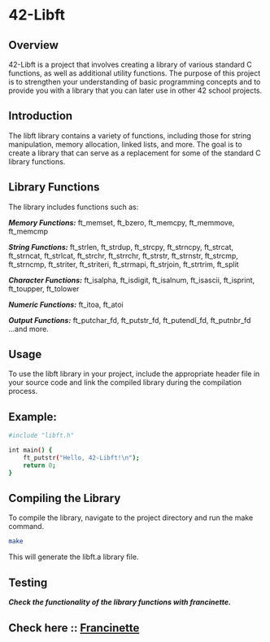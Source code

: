 # 42-Libft
## Overview
42-Libft is a project that involves creating a library of various standard C functions, as well as additional utility functions. The purpose of this project is to strengthen your understanding of basic programming concepts and to provide you with a library that you can later use in other 42 school projects.

## Introduction
The libft library contains a variety of functions, including those for string manipulation, memory allocation, linked lists, and more. The goal is to create a library that can serve as a replacement for some of the standard C library functions.

## Library Functions
The library includes functions such as:

***Memory Functions:***
ft_memset, ft_bzero, ft_memcpy, ft_memmove, ft_memcmp

***String Functions:***
ft_strlen, ft_strdup, ft_strcpy, ft_strncpy, ft_strcat, ft_strncat, ft_strlcat, ft_strchr, ft_strrchr, ft_strstr, ft_strnstr, ft_strcmp, ft_strncmp, ft_striter, ft_striteri, ft_strmapi, ft_strjoin, ft_strtrim, ft_split

***Character Functions:***
ft_isalpha, ft_isdigit, ft_isalnum, ft_isascii, ft_isprint, ft_toupper, ft_tolower

***Numeric Functions:***
ft_itoa, ft_atoi

***Output Functions:***
ft_putchar_fd, ft_putstr_fd, ft_putendl_fd, ft_putnbr_fd
...and more.

## Usage
To use the libft library in your project, include the appropriate header file in your source code and link the compiled library during the compilation process.

## Example:

```bash
#include "libft.h"

int main() {
    ft_putstr("Hello, 42-Libft!\n");
    return 0;
}
```

## Compiling the Library
To compile the library, navigate to the project directory and run the make command.
```bash
make
```
This will generate the libft.a library file.

## Testing
***Check the functionality of the library functions with francinette.***
## Check here :: [Francinette](https://github.com/xicodomingues/francinette)

